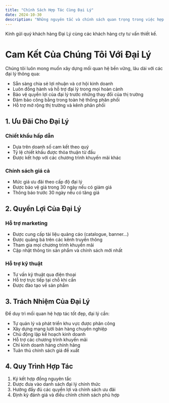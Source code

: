 ```yaml
---
title: "Chính Sách Hợp Tác Cùng Đại Lý"
date: 2024-10-30
description: "Những nguyên tắc và chính sách quan trọng trong việc hợp tác với đại lý"
---
```

Kính gửi quý khách hàng Đại Lý cùng các khách hàng cty tư vấn thiết kế.
# Cam Kết Của Chúng Tôi Với Đại Lý

Chúng tôi luôn mong muốn xây dựng mối quan hệ bền vững, lâu dài với các đại lý thông qua:

- Sẵn sàng chia sẻ lợi nhuận và cơ hội kinh doanh
- Luôn đồng hành và hỗ trợ đại lý trong mọi hoàn cảnh
- Bảo vệ quyền lợi của đại lý trước những thay đổi của thị trường
- Đảm bảo công bằng trong toàn hệ thống phân phối
- Hỗ trợ mở rộng thị trường và kênh phân phối

## 1. Ưu Đãi Cho Đại Lý

### Chiết khấu hấp dẫn
- Dựa trên doanh số cam kết theo quý
- Tỷ lệ chiết khấu được thỏa thuận từ đầu
- Được kết hợp với các chương trình khuyến mãi khác

### Chính sách giá cả
- Mức giá ưu đãi theo cấp độ đại lý
- Được bảo vệ giá trong 30 ngày nếu có giảm giá
- Thông báo trước 30 ngày nếu có tăng giá

## 2. Quyền Lợi Của Đại Lý

### Hỗ trợ marketing
- Được cung cấp tài liệu quảng cáo (catalogue, banner...)
- Được quảng bá trên các kênh truyền thông
- Tham gia mọi chương trình khuyến mãi
- Cập nhật thông tin sản phẩm và chính sách mới nhất

### Hỗ trợ kỹ thuật
- Tư vấn kỹ thuật qua điện thoại
- Hỗ trợ trực tiếp tại chỗ khi cần
- Được đào tạo về sản phẩm

## 3. Trách Nhiệm Của Đại Lý

Để duy trì mối quan hệ hợp tác tốt đẹp, đại lý cần:

- Tự quản lý và phát triển khu vực được phân công
- Xây dựng mạng lưới bán hàng chuyên nghiệp
- Chủ động lập kế hoạch kinh doanh
- Hỗ trợ các chương trình khuyến mãi
- Chỉ kinh doanh hàng chính hãng
- Tuân thủ chính sách giá đề xuất

## 4. Quy Trình Hợp Tác

1. Ký kết hợp đồng nguyên tắc
2. Được đưa vào danh sách đại lý chính thức
3. Hưởng đầy đủ các quyền lợi và chính sách ưu đãi
4. Định kỳ đánh giá và điều chỉnh chính sách phù hợp